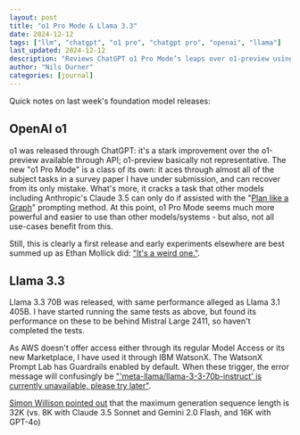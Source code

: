 ```yaml
---
layout: post
title: "o1 Pro Mode & Llama 3.3"
date: 2024-12-12
tags: ["llm", "chatgpt", "o1 pro", "chatgpt pro", "openai", "llama"]
last_updated: 2024-12-12
description: "Reviews ChatGPT o1 Pro Mode’s leaps over o1-preview using plan-like-a-graph, and Llama 3.3 70B’s comparative performance via IBM WatsonX with 32K token limit."
author: "Nils Durner"
categories: [journal]
---
```


Quick notes on last week's foundation model releases:

## OpenAI o1
o1 was released through ChatGPT: it's a stark improvement over the o1-preview available through API; o1-preview basically not representative. The new "o1 Pro Mode" is a class of its own: it aces through almost all of the subject tasks in a survey paper I have under submission, and can recover from its only mistake. What's more, it cracks a task that other models including Anthropic's Claude 3.5 can only do if assisted with the "[Plan like a Graph](openai-o1-preview)" prompting method. At this point, o1 Pro Mode seems much more powerful and easier to use than other models/systems - but also, not all use-cases benefit from this.

Still, this is clearly a first release and early experiments elsewhere are best summed up as Ethan Mollick did: ["It's a weird one."](https://x.com/emollick/status/1864872760486293825).

## Llama 3.3
Llama 3.3 70B was released, with same performance alleged as Llama 3.1 405B. I have started running the same tests as above, but found its performance on these to be behind Mistral Large 2411, so haven't completed the tests.

As AWS doesn't offer access either through its regular Model Access or its new Marketplace, I have used it through IBM WatsonX. The WatsonX Prompt Lab has Guardrails enabled by default. When these trigger, the error message will confusingly be ["'meta-llama/llama-3-3-70b-instruct' is currently unavailable, please try later"](https://x.com/ndurner/status/1865163813747650880).

[Simon Willison pointed out](https://x.com/simonw/status/1867240518750810130) that the maximum generation sequence length is 32K (vs. 8K with Claude 3.5 Sonnet and Gemini 2.0 Flash, and 16K with GPT-4o)